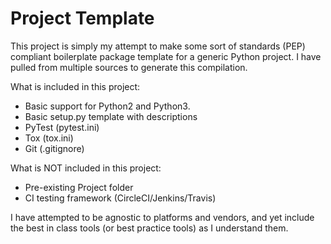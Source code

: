 # Project Template #

This project is simply my attempt to make some sort of standards (PEP) compliant boilerplate package template for a 
generic Python project.  I have pulled from multiple sources to generate this compilation.

What is included in this project:

* Basic support for Python2 and Python3.  
* Basic setup.py template with descriptions
* PyTest (pytest.ini)
* Tox (tox.ini)
* Git (.gitignore)

What is NOT included in this project:

* Pre-existing Project folder
* CI testing framework (CircleCI/Jenkins/Travis)

I have attempted to be agnostic to platforms and vendors, and yet include the best in class tools 
(or best practice tools) as I understand them.